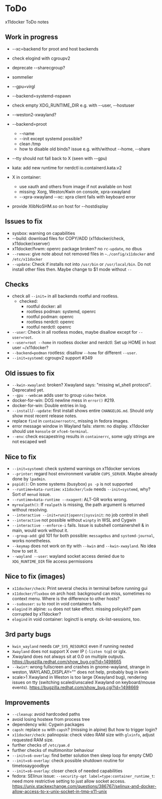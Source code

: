 # ToDo
x11docker ToDo notes

## Work in progress
 
 - --xc=backend for proot and host backends
 
 - check elogind with cgroupv2
 - deprecate --sharecgroup?

 - sommelier
 - --gpu=virgl
 - --backend=systemd-nspawn
 - check empty XDG_RUNTIME_DIR e.g. with --user, --hostuser
 - --weston2-xwayland?
 
 - --backend=proot
   - --name
   - --init except systemd possible?
   - clean /tmp
   - how to disable old binds? issue e.g. with/without --home, --share
   
 - --tty should not fall back to X (seen with --gpu)
 
 - kata: add new runtime for nerdctl io.containerd.kata.v2
   
 - X in container:
   - use xauth and others from image if not available on host
   - missing: Xorg, Weston/Kwin on console, xpra-xwayland
   - --xpra-xwayland --xc: xpra client fails with keyboard error
 - provide XlibNoSHM.so on host for --hostdisplay
 
 
## Issues to fix
 - sysbox: warning on capabilities
 - --build: download files for COPY/ADD (x11docker/check, x11docker/xserver)
 - x11docker/fvwm: openrc package broken? no `rc-update`, no dbus
 - `--remove`: give note about not removed files in `~./config/x11docker` and `/etc/x11docker`
 - `--update`: Check if installs not into `/usr/bin` or `/usr/local/bin`. Do not install other files then.
   Maybe change to $1 mode without `--`
   
## Checks
 - check all `--init=` in all backends rootful and rootless.
   - checked: 
     - rootful docker: all
     - rootless podman: systemd, openrc
     - rootful podman: openrc
     - rootless nerdctl: openrc
     - rootful nerdctl: openrc
 - `--user`: Check in all rootless modes, maybe disallow except for `--user=root`.
 - `--user=root --home` in rootless docker and nerdctl: Set up HOME in host user ~/x11docker?
 - `--backend=podman` rootless: disallow `--home` for different `--user`.
 - `--init=systemd`: cgroupv2 support #349

## Old issues to fix
 - `--kwin-xwayland`: broken? Xwayland says: "missing wl_shell protocol". Deprecated yet.
 - `--gpu --webcam` adds user to group `video` twice.
 - docker-for-win: DOS newline mess in `error()` #219.
 - docker-for-win: Double entries in log.
 - `--install`/`--update`: first install shows entire `CHANGELOG.md`. Should only show most recent release notes.
 - replace `find` in `containerrootrc`, missing in fedora images.
 - error message window in Wayland fails: xterm: no display. x11docker should use `konsole` or `xfce4-terminal`.
 - `--env`: check escapestring results in `containerrc`, some ugly strings are not escaped well

## Nice to fix
 - `--init=systemd`: check systemd warnings on x11docker services
 - `--printer`: regard host environment variable `CUPS_SERVER`. Maybe already done by `lpadmin`.
 - `pspid()`: On some systems (busybox) `ps -p` is not supported
 - `--runtime=kata-runtime`: `x11docker/lxde` needs `--init=systemd`, why? Sort of `menud` issue.
 - `--runtime=kata-runtime --nxagent`: ALT-GR works wrong.
 - `myrealpath()`: If `realpath` is missing, the path argument is returned without resolving.
 - `--interactive --init=runit|openrc|sysvinit`: no job control in shell
 - `--interactive` not possible without `winpty` in WSL and Cygwin
 - `--interactive --enforce-i` fails. Issue is subshell containershell & in main, would work without it.
 - `--group-add`: gid 101 for both possible: `messagebus` and `systemd-journal`, works nonetheless.
 - `--keymap` does not work on tty with `--kwin` and `--kwin-xwayland`. No idea how to set it.
 - `--wayland --user`: wayland socket access denied due to `XDG_RUNTIME_DIR` file access permissions

## Nice to fix (images)
 - `x11docker/check`: Print several checks in terminal before running gui
 - `x11docker/fluxbox` on arch host: background can miss, sometimes no context menu. Where is the difference to other hosts?
 - `--sudouser`: `su` to root in void containers fails.
 - `elogind` in alpine: `su` does not take effect. missing policykit? pam corrupted by x11docker?
 - `elogind` in void container: loginctl is empty. ck-list-sessions, too.

## 3rd party bugs
  - `kwin_wayland` needs `CAP_SYS_RESOURCE` even if running nested
  - `Xwayland` does not support X over IP (`-listen tcp`) or iglx.
 - Xwayland does not always sit at 0.0 on multiple outputs. 
   https://bugzilla.redhat.com/show_bug.cgi?id=1498665
 - `--kwin*`: wrong fullscreen and crashes in gnome-wayland, strange in weston, WAYLAND_DISPLAY="" does not help, probably bug in kwin
 - scale>1 Xwayland in Weston is too large (Xwayland bug), rendering issues on tty (switching scaled/unscaled Xwayland on keyboard/mouse events). 
   https://bugzilla.redhat.com/show_bug.cgi?id=1498669
  
## Improvements
 - `--cleanup`: avoid hardcoded paths
 - avoid losing hostexe from process tree
 - dependency wiki: Cygwin packages
 - `capsh`: replace `su` with `capsh`? (missing in alpine) But how to trigger login?
 - `x11docker/check`: palinopsia: check video RAM size with `glxinfo`, adjust requested RAM size.
 - further checks of `/etc/pam.d`
 - further checks of multimonitor behaviour
 - `--init=s6-overlay`: find better solution then sleep loop for empty CMD
 - `--init=s6-overlay`: check possible shutdown routine for timetosaygoodbye
 - `--init=s6-overlay`: closer check of needed capabilities
 - fedora: SElinux issue: `--security-opt label=type:container_runtime_t`: need more restrictive setting to just allow socket access.
   https://unix.stackexchange.com/questions/386767/selinux-and-docker-allow-access-to-x-unix-socket-in-tmp-x11-unix
  
